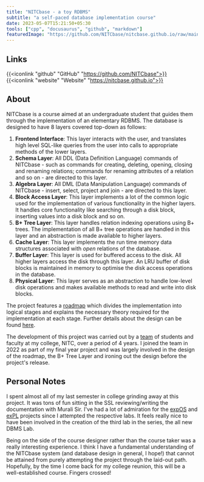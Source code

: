 ```yaml
---
title: "NITCbase - a toy RDBMS"
subtitle: "a self-paced database implementation course"
date: 2023-05-07T15:21:50+05:30
tools: ["cpp", "docusaurus", "github", "markdown"]
featuredImage: "https://github.com/NITCbase/nitcbase.github.io/raw/main/static/img/FrontBannerLogo.png"
---
```


## Links

{{<iconlink "github" "GitHub" "https://github.com/NITCbase">}}&emsp;
{{<iconlink "website" "Website" "https://nitcbase.github.io">}}

## About

NITCbase is a course aimed at an undergraduate student that guides them through the implementation of an elementary RDBMS. The database is designed to have 8 layers covered top-down as follows:

1. **Frontend Interface**: This layer interacts with the user, and translates high level SQL-like queries from the user into calls to appropriate methods of the lower layers.
2. **Schema Layer**: All DDL (Data Definition Language) commands of NITCbase - such as commands for creating, deleting, opening, closing and renaming relations; commands for renaming attributes of a relation and so on - are directed to this layer.
3. **Algebra Layer**: All DML (Data Manipulation Language) commands of NITCbase - insert, select, project and join - are directed to this layer.
4. **Block Access Layer**: This layer implements a lot of the common logic used for the implementation of various functionality in the higher layers. It handles core functionality like searching through a disk block, inserting values into a disk block and so on.
5. **B+ Tree Layer**: This layer handles relation indexing operations using B+ trees. The implementation of all B+ tree operations are handled in this layer and an abstraction is made available to higher layers.
6. **Cache Layer**: This layer implements the run time memory data structures associated with _open_ relations of the database.
7. **Buffer Layer**: This layer is used for buffered access to the disk. All higher layers access the disk through this layer. An LRU buffer of disk blocks is maintained in memory to optimise the disk access operations in the database.
8. **Physical Layer**: This layer serves as an abstraction to handle low-level disk operations and makes available methods to read and write into disk blocks.

The project features a [roadmap](https://nitcbase.github.io/docs/Roadmap) which divides the implementation into logical stages and explains the necessary theory required for the implementation at each stage. Further details about the design can be found [here](https://nitcbase.github.io/docs/Design/Architecture).

The development of this project was carried out by a [team](https://nitcbase.github.io/AboutUs#authors) of students and faculty at my college, NITC, over a period of 4 years. I joined the team in 2022 as part of my final year project and was largely involved in the design of the roadmap, the B+ Tree Layer and ironing out the design before the project's release.

## Personal Notes

I spent almost all of my last semester in college grinding away at this project. It was tons of fun sitting in the SSL reviewing/writing the documentation with Murali Sir. I've had a lot of admiration for the [expOS](https://exposnitc.github.io) and [exPL](https://silcnitc.github.io) projects since I attempted the respective labs. It feels really nice to have been involved in the creation of the third lab in the series, the all new DBMS Lab.

Being on the side of the course designer rather than the course taker was a really interesting experience. I think I have a fundamental understanding of the NITCbase system (and database design in general, I hope!) that cannot be attained from purely attempting the project through the laid-out path. Hopefully, by the time I come back for my college reunion, this will be a well-established course. Fingers crossed!
